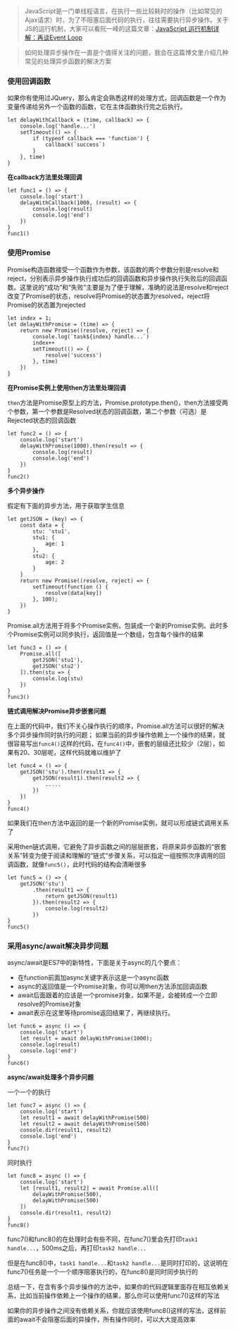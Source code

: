 >JavaScript是一门单线程语言，在执行一些比较耗时的操作（比如常见的Ajax请求）时，为了不阻塞后面代码的执行，往往需要执行异步操作。关于JS的运行机制，大家可以看阮一峰的这篇文章：[JavaScript 运行机制详解：再谈Event Loop](http://www.ruanyifeng.com/blog/2014/10/event-loop.html)

>如何处理异步操作在一直是个值得关注的问题，我会在这篇博文里介绍几种常见的处理异步函数的解决方案

### 使用回调函数

如果你有使用过JQuery，那么肯定会熟悉这样的处理方式，回调函数是一个作为变量传递给另外一个函数的函数，它在主体函数执行完之后执行。

```
let delayWithCallback = (time, callback) => {
    console.log('handle...')
    setTimeout(() => {
        if (typeof callback === 'function') {
            callback(`success`)
        }
    }, time)
}
```

**在callback方法里处理回调**

```
let func1 = () => {
    console.log('start')
    delayWithCallback(1000, (result) => {
        console.log(result)
        console.log('end')
    })
}
func1()
```

### 使用Promise

Promise构造函数接受一个函数作为参数，该函数的两个参数分别是resolve和reject，分别表示异步操作执行成功后的回调函数和异步操作执行失败后的回调函数。这里说的“成功”和“失败”主要是为了便于理解，准确的说法是resolve和reject改变了Promise的状态，resolve将Promise的状态置为resolved，reject将Promise的状态置为rejected

```
let index = 1;
let delayWithPromise = (time) => {
    return new Promise((resolve, reject) => {
        console.log(`task${index} handle...`)
        index++
        setTimeout(() => {
            resolve('success')
        }, time)
    })
}
```

**在Promise实例上使用then方法里处理回调**

`then`方法是Promise原型上的方法，Promise.prototype.then()，then方法接受两个参数，第一个参数是Resolved状态的回调函数，第二个参数（可选）是Rejected状态的回调函数

```
let func2 = () => {
    console.log('start')
    delayWithPromise(1000).then(result => {
        console.log(result)
        console.log('end')
    })
} 
func2()
```


**多个异步操作**

假定有下面的异步方法，用于获取学生信息

```
let getJSON = (key) => {
    const data = {
        stu: 'stu1',
        stu1: {
            age: 1
        },
        stu2: {
            age: 2
        }
    }
    return new Promise((resolve, reject) => {
        setTimeout(function () {
            resolve(data[key])
        }, 100);
    })
}
```


Promise.all方法用于将多个Promise实例，包装成一个新的Promise实例。此时多个Promise实例可以同步执行，返回值是一个数组，包含每个操作的结果

```
let func3 = () => {
    Promise.all([
        getJSON('stu1'),
        getJSON('stu2')
    ]).then(stu => {
        console.log(stu)
    })
}
func3()
```

**链式调用解决Promise异步嵌套问题**

在上面的代码中，我们不关心操作执行的顺序，Promise.all方法可以很好的解决多个异步操作同时执行的问题；
如果当前的异步操作依赖上一个操作的结果，就很容易写出`func4()`这样的代码，在`func4()`中，嵌套的层级还比较少（2层），如果有20、30层呢，这样代码就难以维护了

```
let func4 = () => {
    getJSON('stu').then(result1 => {
        getJSON(result1).then(result2 => {
            .....
        })
    })
}
func4()
```

如果我们在then方法中返回的是一个新的Promise实例，就可以形成链式调用关系了

采用then链式调用，它避免了异步函数之间的层层嵌套，将原来异步函数的“嵌套关系”转变为便于阅读和理解的“链式”步骤关系，可以指定一组按照次序调用的回调函数，就像`func5()`，此时代码的结构会清晰很多

```
let func5 = () => {
    getJSON('stu')
        .then(result1 => {
            return getJSON(result1)
        }).then(result2 => {
            console.log(result2)
        })
}
func5()
```

### 采用async/await解决异步问题

async/await是ES7中的新特性，下面是关于async的几个要点：
- 在function前面加async关键字表示这是一个async函数
- async的返回值是一个Promise对象，你可以用then方法添加回调函数
- await后面跟着的应该是一个promise对象，如果不是，会被转成一个立即resolve的Promise对象
- await表示在这里等待promise返回结果了，再继续执行。

```
let func6 = async () => {
    console.log('start')
    let result = await delayWithPromise(1000);
    console.log(result)
    console.log('end')
}
func6()
```

**async/await处理多个异步问题**

一个一个的执行

```
let func7 = async () => {
    console.log('start')
    let result1 = await delayWithPromise(500)
    let result2 = await delayWithPromise(500)
    console.dir(result1, result2)
    console.log('end')
}
func7()
```

同时执行

```
let func8 = async () => {
    console.log('start')
    let [result1, result2] = await Promise.all([
        delayWithPromise(500),
        delayWithPromise(500)
    ])
    console.dir(result1, result2)
}
func8()
```

func7()和func8()的在处理时会有些不同，在func7()里会先打印`task1 handle...`，500ms之后，再打印`task2 handle...`

但是在func8()中，`task1 handle...`和`task2 handle...`是同时打印的，这说明在func7()任务是一个一个顺序阻塞执行的，在func8()是同时同步执行的

总结一下，在含有多个异步操作的方法中，如果你的代码逻辑里面存在相互依赖关系，比如当前操作依赖上一个操作的结果，那么你可以使用func7()这样的写法

如果你的异步操作之间没有依赖关系，你就应该使用func8()这样的写法，这样前面的await不会阻塞后面的异操作，所有操作同时，可以大大提高效率
